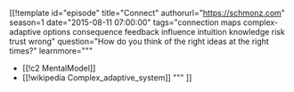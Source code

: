[[!template id="episode"
title="Connect"
authorurl="https://schmonz.com"
season=1
date="2015-08-11 07:00:00"
tags="connection maps complex-adaptive options consequence feedback influence intuition knowledge risk trust wrong"
question="How do you think of the right ideas at the right times?"
learnmore="""
- [[!c2 MentalModel]]
- [[!wikipedia Complex_adaptive_system]]
"""
]]
